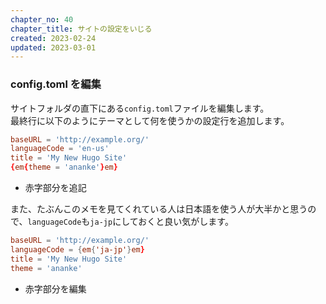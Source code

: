 ```yaml
---
chapter_no: 40
chapter_title: サイトの設定をいじる
created: 2023-02-24
updated: 2023-03-01
---
```

### config.toml を編集
サイトフォルダの直下にある`config.toml`ファイルを編集します。  
最終行に以下のようにテーマとして何を使うかの設定行を追加します。
```:config.toml
baseURL = 'http://example.org/'
languageCode = 'en-us'
title = 'My New Hugo Site'
{em{theme = 'ananke'}em}
```
- 赤字部分を追記

また、たぶんこのメモを見てくれている人は日本語を使う人が大半かと思うので、`languageCode`も`ja-jp`にしておくと良い気がします。
```:config.toml
baseURL = 'http://example.org/'
languageCode = {em{'ja-jp'}em}
title = 'My New Hugo Site'
theme = 'ananke'
```
- 赤字部分を編集
